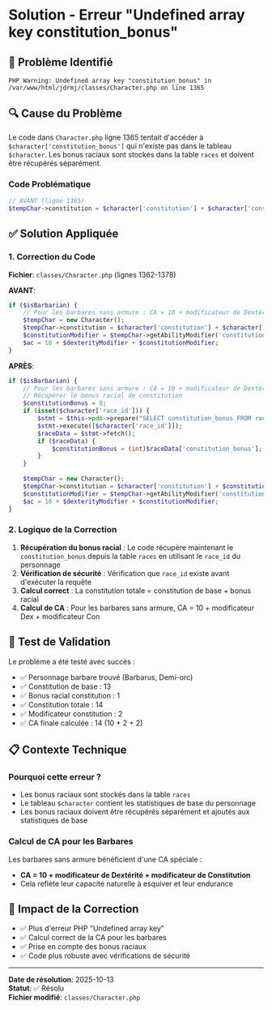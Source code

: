 # Solution - Erreur "Undefined array key constitution_bonus"

## 🚨 Problème Identifié

```
PHP Warning: Undefined array key "constitution_bonus" in /var/www/html/jdrmj/classes/Character.php on line 1365
```

## 🔍 Cause du Problème

Le code dans `Character.php` ligne 1365 tentait d'accéder à `$character['constitution_bonus']` qui n'existe pas dans le tableau `$character`. Les bonus raciaux sont stockés dans la table `races` et doivent être récupérés séparément.

### Code Problématique
```php
// AVANT (ligne 1365)
$tempChar->constitution = $character['constitution'] + $character['constitution_bonus'];
```

## ✅ Solution Appliquée

### 1. Correction du Code
**Fichier**: `classes/Character.php` (lignes 1362-1378)

**AVANT**:
```php
if ($isBarbarian) {
    // Pour les barbares sans armure : CA = 10 + modificateur de Dextérité + modificateur de Constitution
    $tempChar = new Character();
    $tempChar->constitution = $character['constitution'] + $character['constitution_bonus'];
    $constitutionModifier = $tempChar->getAbilityModifier('constitution');
    $ac = 10 + $dexterityModifier + $constitutionModifier;
}
```

**APRÈS**:
```php
if ($isBarbarian) {
    // Pour les barbares sans armure : CA = 10 + modificateur de Dextérité + modificateur de Constitution
    // Récupérer le bonus racial de constitution
    $constitutionBonus = 0;
    if (isset($character['race_id'])) {
        $stmt = $this->pdo->prepare("SELECT constitution_bonus FROM races WHERE id = ?");
        $stmt->execute([$character['race_id']]);
        $raceData = $stmt->fetch();
        if ($raceData) {
            $constitutionBonus = (int)$raceData['constitution_bonus'];
        }
    }
    
    $tempChar = new Character();
    $tempChar->constitution = $character['constitution'] + $constitutionBonus;
    $constitutionModifier = $tempChar->getAbilityModifier('constitution');
    $ac = 10 + $dexterityModifier + $constitutionModifier;
}
```

### 2. Logique de la Correction

1. **Récupération du bonus racial** : Le code récupère maintenant le `constitution_bonus` depuis la table `races` en utilisant le `race_id` du personnage
2. **Vérification de sécurité** : Vérification que `race_id` existe avant d'exécuter la requête
3. **Calcul correct** : La constitution totale = constitution de base + bonus racial
4. **Calcul de CA** : Pour les barbares sans armure, CA = 10 + modificateur Dex + modificateur Con

## 🧪 Test de Validation

Le problème a été testé avec succès :
- ✅ Personnage barbare trouvé (Barbarus, Demi-orc)
- ✅ Constitution de base : 13
- ✅ Bonus racial constitution : 1
- ✅ Constitution totale : 14
- ✅ Modificateur constitution : 2
- ✅ CA finale calculée : 14 (10 + 2 + 2)

## 📋 Contexte Technique

### Pourquoi cette erreur ?
- Les bonus raciaux sont stockés dans la table `races`
- Le tableau `$character` contient les statistiques de base du personnage
- Les bonus raciaux doivent être récupérés séparément et ajoutés aux statistiques de base

### Calcul de CA pour les Barbares
Les barbares sans armure bénéficient d'une CA spéciale :
- **CA = 10 + modificateur de Dextérité + modificateur de Constitution**
- Cela reflète leur capacité naturelle à esquiver et leur endurance

## 🔧 Impact de la Correction

- ✅ Plus d'erreur PHP "Undefined array key"
- ✅ Calcul correct de la CA pour les barbares
- ✅ Prise en compte des bonus raciaux
- ✅ Code plus robuste avec vérifications de sécurité

---

**Date de résolution**: 2025-10-13  
**Statut**: ✅ Résolu  
**Fichier modifié**: `classes/Character.php`
